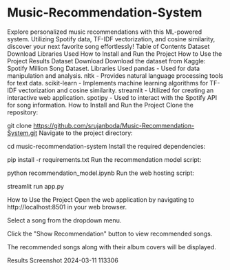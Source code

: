 # Music-Recommendation-System
Explore personalized music recommendations with this ML-powered system. Utilizing Spotify data, TF-IDF vectorization, and cosine similarity, discover your next favorite song effortlessly!
Table of Contents
Dataset Download
Libraries Used
How to Install and Run the Project
How to Use the Project
Results
Dataset Download
Download the dataset from Kaggle: Spotify Million Song Dataset.
Libraries Used
pandas - Used for data manipulation and analysis.
nltk - Provides natural language processing tools for text data.
scikit-learn - Implements machine learning algorithms for TF-IDF vectorization and cosine similarity.
streamlit - Utilized for creating an interactive web application.
spotipy - Used to interact with the Spotify API for song information.
How to Install and Run the Project
Clone the repository:

git clone https://github.com/srujanboda/Music-Recommendation-System.git
Navigate to the project directory:

 cd music-recommendation-system
Install the required dependencies:

 pip install -r requirements.txt
Run the recommendation model script:

 python recommendation_model.ipynb
Run the web hosting script:

 streamlit run app.py

 How to Use the Project
Open the web application by navigating to http://localhost:8501 in your web browser.

Select a song from the dropdown menu.

Click the "Show Recommendation" button to view recommended songs.

The recommended songs along with their album covers will be displayed.

Results
Screenshot 2024-03-11 113306
